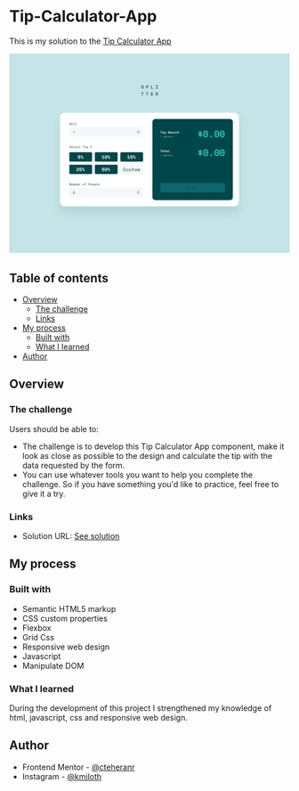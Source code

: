 # Tip-Calculator-App
This is my solution to the [Tip Calculator App](https://www.frontendmentor.io/challenges/tip-calculator-app-ugJNGbJUX) 

![Design preview for the Tip Calculator App coding challenge](./design/desktop-design-empty.jpg)

## Table of contents

- [Overview](#overview)
  - [The challenge](#the-challenge)
  - [Links](#links)
- [My process](#my-process)
  - [Built with](#built-with)
  - [What I learned](#what-i-learned)
- [Author](#author)


## Overview

### The challenge

Users should be able to:

- The challenge is to develop this Tip Calculator App component, make it look as close as possible to the design and calculate the tip with the data requested by the form.
- You can use whatever tools you want to help you complete the challenge. So if you have something you'd like to practice, feel free to give it a try.

### Links

- Solution URL: [See solution](https://github.com/cteheranr/QR-code-component)

## My process

### Built with

- Semantic HTML5 markup
- CSS custom properties
- Flexbox
- Grid Css
- Responsive web design
- Javascript
- Manipulate DOM

### What I learned

During the development of this project I strengthened my knowledge of html, javascript, css and responsive web design.

## Author

- Frontend Mentor - [@cteheranr](https://www.frontendmentor.io/profile/cteheranr)
- Instagram - [@kmiloth](https://www.instagram.com/kmiloth/)
